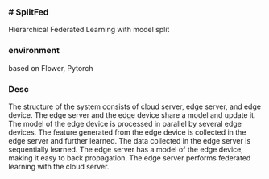 ### # SplitFed
Hierarchical Federated Learning with model split

### environment
based on Flower, Pytorch

### Desc
The structure of the system consists of cloud server, edge server, and edge device. The edge server and the edge device share a model and update it. The model of the edge device is processed in parallel by several edge devices. The feature generated from the edge device is collected in the edge server and further learned. The data collected in the edge server is sequentially learned. The edge server has a model of the edge device, making it easy to back propagation. The edge server performs federated learning with the cloud server.

